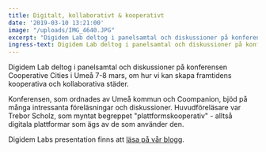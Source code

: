 ```yaml
---
title: Digitalt, kollaborativt & kooperativt
date: '2019-03-10 13:21:00'
image: "/uploads/IMG_4640.JPG"
excerpt: "Digidem Lab deltog i panelsamtal och diskussioner på konferensen Cooperative Cities i Umeå 7-8 mars."
ingress-text: Digidem Lab deltog i panelsamtal och diskussioner på konferensen Cooperative Cities i Umeå 7-8 mars, om hur vi kan skapa framtidens kooperativa och kollaborativa städer.
---
```


Digidem Lab deltog i panelsamtal och diskussioner på konferensen Cooperative Cities i Umeå 7-8 mars, om hur vi kan skapa framtidens kooperativa och kollaborativa städer.

Konferensen, som ordnades av Umeå kommun och Coompanion, bjöd på många intressanta föreläsningar och diskussioner. Huvudföreläsare var Trebor Scholz, som myntat begreppet "plattformskooperativ" - alltså digitala plattformar som ägs av de som använder den.

Digidem Labs presentation finns att [läsa på vår blogg](https://medium.com/digidemlab/motsatsen-till-digitala-gangsters-8eb100905ac4).

